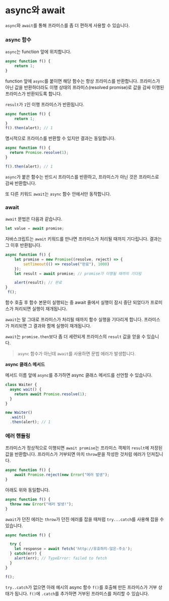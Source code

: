 # async와 await

`async`와 `await`를 통해 프라미스를 좀 더 편하게 사용할 수 있습니다.

### async 함수

`async`는 function 앞에 위치합니다.

```jsx
async function f() {
	return 1;
}
```

function 앞에 `async`를 붙이면 해당 함수는 항상 프라미스를 반환합니다. 프라미스가 아닌 값을 반환하더라도 이행 상태의 프라미스(resolved promise)로 값을 감싸 이행된 프라미스가 반환되도록 합니다.

`result`가 `1`인 이행 프라미스가 반환됩니다.

```jsx
async function f() {
	return 1;
}
f().then(alert); // 1
```

명시적으로 프라미스를 반환할 수 있지만 결과는 동일합니다.

```jsx
async function f() {
  return Promise.resolve(1);
}

f().then(alert); // 1
```

`async`가 붙은 함수는 반드시 프라미스를 반환하고, 프라미스가 아닌 것은 프라미스로 감싸 반환합니다.

또 다른 키워드 `await`는 `async` 함수 안에서만 동작합니다.

### await

`await` 문법은 다음과 같습니다.

```jsx
let value = await promise;
```

자바스크립트는 `await` 키워드를 만나면 프라미스가 처리될 때까지 기다립니다. 결과는 그 이후 반환됩니다.

```jsx
async function f() {
	let promise = new Promise((resolve, reject) => {
		setTimeout(() => resolve("완료"), 1000)
	});
	let result = await promise; // promise가 이행될 때까지 기다림

	alert(result); // 완료
}
 f();
```

함수 호출 후 함수 본문이 실행되는 중 await 줄에서 실행이 잠시 중단 되었다가 프로미스가 처리되면 실행이 재개됩니다.

`await`는 말 그대로 프라미스가 처리될 때까지 함수 실행을 기다리게 합니다. 프라미스가 처리되면 그 결과와 함께 실행이 재개됩니다.

`await`는 `promise.then`보다 좀 더 세련되게 프라미스의 `result` 값을 얻을 수 있습니다.

> `async` 함수가 아닌데 `await`를 사용하면 문법 에러가 발생합니다.
>

**async 클래스 메서드**

메서드 이름 앞에 `async`를 추가하면 async 클래스 메서드를 선언할 수 있습니다.

```jsx
class Waiter {
  async wait() {
    return await Promise.resolve(1);
  }
}

new Waiter()
  .wait()
  .then(alert); // 1
```

### 에러 핸들링

프라미스가 정상적으로 이행되면 `await promise`는 프라미스 객체의 `result`에 저장된 값을 반환합니다. 프라미스가 거부되면 마치 `throw`문을 작성한 것처럼 에러가 던져집니다.

```jsx
async function f() {
	await Promise.reject(new Error("에러 발생");
}
```

아래도 위와 동일합니다.

```jsx
async function f() {
  throw new Error("에러 발생!");
}
```

`await`가 던진 에러는 `throw`가 던진 에러를 잡을 때처럼 `try...catch`를 사용해 잡을 수 있습니다.

```jsx
async function f() {

  try {
    let response = await fetch('http://유효하지-않은-주소');
  } catch(err) {
    alert(err); // TypeError: failed to fetch
  }
}

f();
```

`try..catch`가 없으면 아래 예시의 async 함수 `f()`를 호출해 만든 프라미스가 거부 상태가 됩니다. `f()`에 `.catch`를 추가하면 거부된 프라미스를 처리할 수 있습니다.